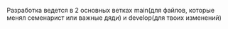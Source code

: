Разработка ведется в 2 основных ветках
main(для файлов, которые менял семенарист или важные дяди) и develop(для твоих изменений)